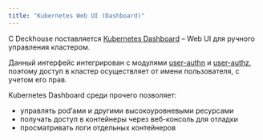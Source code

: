 ```yaml
---
title: "Kubernetes Web UI (Dashboard)"
---
```


С Deckhouse поставляется [Kubernetes Dashboard](https://kubernetes.io/docs/tasks/access-application-cluster/web-ui-dashboard/) – Web UI для ручного управления кластером.

Данный интерфейс интегрирован с модулями [user-authn](/modules/150-user-authn/) и [user-authz](/modules/140-user-authz/), поэтому доступ в кластер осуществляет от имени пользователя, с учетом его прав.

Kubernetes Dashboard среди прочего позволяет:
- управлять pod’ами и другими высокоуровневыми ресурсами
- получать доступ в контейнеры через веб-консоль для отладки
- просматривать логи отдельных контейнеров
